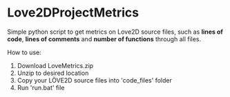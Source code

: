# Love2DProjectMetrics
Simple python script to get metrics on Love2D source files, such as **lines of code**, **lines of comments** and **number of functions** through all files.

How to use:

 1. Download LoveMetrics.zip
 2. Unzip to desired location
 3. Copy your LÖVE2D source files into 'code_files' folder
 4. Run 'run.bat' file
